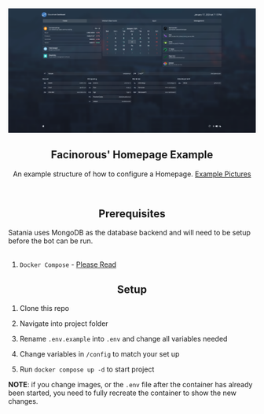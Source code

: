 <!------------------------- PROJECT Logger ------------------------->
<br />
<p align="center">
  <a href="https://github.com/Facinorous-420/homepage-example">
    <img src="./pictures/1.png" alt="Loggero" width="512" >
  </a>

<h2 align="center"><b>Facinorous' Homepage Example</b></h2>
</p>

<p align="center">An example structure of how to configure a Homepage. <a href="./pictures"> Example Pictures </a><p> 


<br/>


<!------------------------- GETTING STARTED ------------------------->

<h2 align="center"><b>Prerequisites</b></h2>
Satania uses MongoDB as the database backend and will need to be setup before the bot can be run.
<br/><br/>

1. `Docker Compose` - [Please Read](https://gethomepage.dev/latest/installation/docker/)

<h2 align="center"><b>Setup</b></h2>

1. Clone this repo

2. Navigate into project folder

3. Rename `.env.example` into `.env` and change all variables needed

4. Change variables in `/config` to match your set up

5. Run `docker compose up -d` to start project

**NOTE**: if you change images, or the `.env` file after the container has already been started, you need to fully recreate the container to show the new changes.